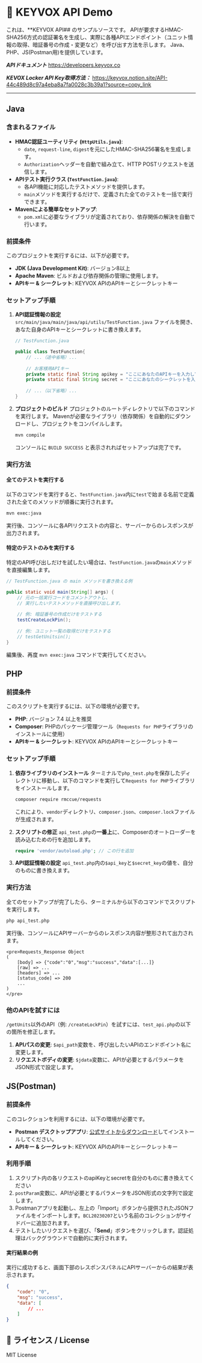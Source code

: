# 🔐 KEYVOX API Demo

これは、**KEYVOX API## のサンプルソースです。
APIが要求するHMAC-SHA256方式の認証署名を生成し、実際に各種APIエンドポイント（ユニット情報の取得、暗証番号の作成・変更など）を呼び出す方法を示します。
Java、 PHP、JS(Postman用)を提供しています。

***APIドキュメント***
https://developers.keyvox.co

***KEVOX Locker API Key取得方法：***
https://keyvox.notion.site/API-44c489d8c97a4eba8a7fa0028c3b39a1?source=copy_link

---

## Java

### 含まれるファイル

- **HMAC認証ユーティリティ (`HttpUtils.java`)**:
  - `date`, `request-line`, `digest`を元にしたHMAC-SHA256署名を生成します。
  - `Authorization`ヘッダーを自動で組み立て、HTTP POSTリクエストを送信します。
- **APIテスト実行クラス (`TestFunction.java`)**:
  - 各API機能に対応したテストメソッドを提供します。
  - `main`メソッドを実行するだけで、定義された全てのテストを一括で実行できます。
- **Mavenによる簡単なセットアップ**:
  - `pom.xml`に必要なライブラリが定義されており、依存関係の解決を自動で行います。

### 前提条件

このプロジェクトを実行するには、以下が必要です。

- **JDK (Java Development Kit)**: バージョン8以上
- **Apache Maven**: ビルドおよび依存関係の管理に使用します。
- **APIキー & シークレット**: KEYVOX APIのAPIキーとシークレットキー

### セットアップ手順

1.  **API認証情報の設定**
    `src/main/java/main/java/api/utils/TestFunction.java` ファイルを開き、あなた自身のAPIキーとシークレットに書き換えます。

    ```java
    // TestFunction.java
    
    public class TestFunction{
        // ...（途中省略）...
        
        // お客様用APIキー
        private static final String apikey = "ここにあなたのAPIキーを入力してください";
        private static final String secret = "ここにあなたのシークレットを入力してください";
        
        // ...（以下省略）...
    }
    ```

3.  **プロジェクトのビルド**
    プロジェクトのルートディレクトリで以下のコマンドを実行します。
    Mavenが必要なライブラリ（依存関係）を自動的にダウンロードし、プロジェクトをコンパイルします。

    ```sh
    mvn compile
    ```
    コンソールに `BUILD SUCCESS` と表示されればセットアップは完了です。

### 実行方法

#### 全てのテストを実行する

以下のコマンドを実行すると、`TestFunction.java`内に`test`で始まる名前で定義された全てのメソッドが順番に実行されます。

```sh
mvn exec:java
```

実行後、コンソールに各APIリクエストの内容と、サーバーからのレスポンスが出力されます。

#### 特定のテストのみを実行する

特定のAPI呼び出しだけを試したい場合は、`TestFunction.java`の`main`メソッドを直接編集します。

```java
// TestFunction.java の main メソッドを書き換える例

public static void main(String[] args) {
    // 元の一括実行コードをコメントアウトし、
    // 実行したいテストメソッドを直接呼び出します。
    
    // 例: 暗証番号の作成だけをテストする
    testCreateLockPin();
    
    // 例: ユニット一覧の取得だけをテストする
    // testGetUnitsin(); 
}
```
編集後、再度 `mvn exec:java` コマンドで実行してください。

## PHP

### 前提条件

このスクリプトを実行するには、以下の環境が必要です。

- **PHP**: バージョン 7.4 以上を推奨
- **Composer**: PHPのパッケージ管理ツール（`Requests for PHP`ライブラリのインストールに使用）
- **APIキー & シークレット**: KEYVOX APIのAPIキーとシークレットキー

### セットアップ手順

1.  **依存ライブラリのインストール**
    ターミナルで`php_test.php`を保存したディレクトリに移動し、以下のコマンドを実行して`Requests for PHP`ライブラリをインストールします。

    ```sh
    composer require rmccue/requests
    ```
    これにより、`vendor`ディレクトリ、`composer.json`、`composer.lock`ファイルが生成されます。

3.  **スクリプトの修正**
    `api_test.php`の**一番上**に、Composerのオートローダーを読み込むための行を追加します。

    ```php
    require 'vendor/autoload.php'; // この行を追加
    ```

4.  **API認証情報の設定**
    `api_test.php`内の`$api_key`と`$secret_key`の値を、自分のものに書き換えます。

### 実行方法

全てのセットアップが完了したら、ターミナルから以下のコマンドでスクリプトを実行します。

```sh
php api_test.php
```

実行後、コンソールにAPIサーバーからのレスポンス内容が整形されて出力されます。

```
<pre>Requests_Response Object
(
    [body] => {"code":"0","msg":"success","data":[...]}
    [raw] => ...
    [headers] => ...
    [status_code] => 200
    ...
)
</pre>
```

### 他のAPIを試すには

`/getUnits`以外のAPI（例: `/createLockPin`）を試すには、`test_api.php`の以下の箇所を修正します。

1.  **APIパスの変更**: `$api_path`変数を、呼び出したいAPIのエンドポイント名に変更します。
2.  **リクエストボディの変更**: `$jdata`変数に、APIが必要とするパラメータをJSON形式で設定します。

## JS(Postman)

### 前提条件

このコレクションを利用するには、以下の環境が必要です。

- **Postman デスクトップアプリ**: [公式サイトからダウンロード](https://www.postman.com/downloads/)してインストールしてください。
- **APIキー & シークレット**: KEYVOX APIのAPIキーとシークレットキー

### 利用手順

1.  スクリプト内の各リクエストのapiKeyとsecretを自分のものに書き換えてください
2.  `postParam`変数に、APIが必要とするパラメータをJSON形式の文字列で設定します。
3.  Postmanアプリを起動し、左上の「Import」ボタンから提供されたJSONファイルをインポートします。`BCL20230207`という名前のコレクションがサイドバーに追加されます。
4.  テストしたいリクエストを選び、「**Send**」ボタンをクリックします。認証処理はバックグラウンドで自動的に実行されます。

#### 実行結果の例

実行に成功すると、画面下部のレスポンスパネルにAPIサーバーからの結果が表示されます。
```json
{
    "code": "0",
    "msg": "success",
    "data": [
        // ...
    ]
}
```

## 📄 ライセンス / License

MIT License